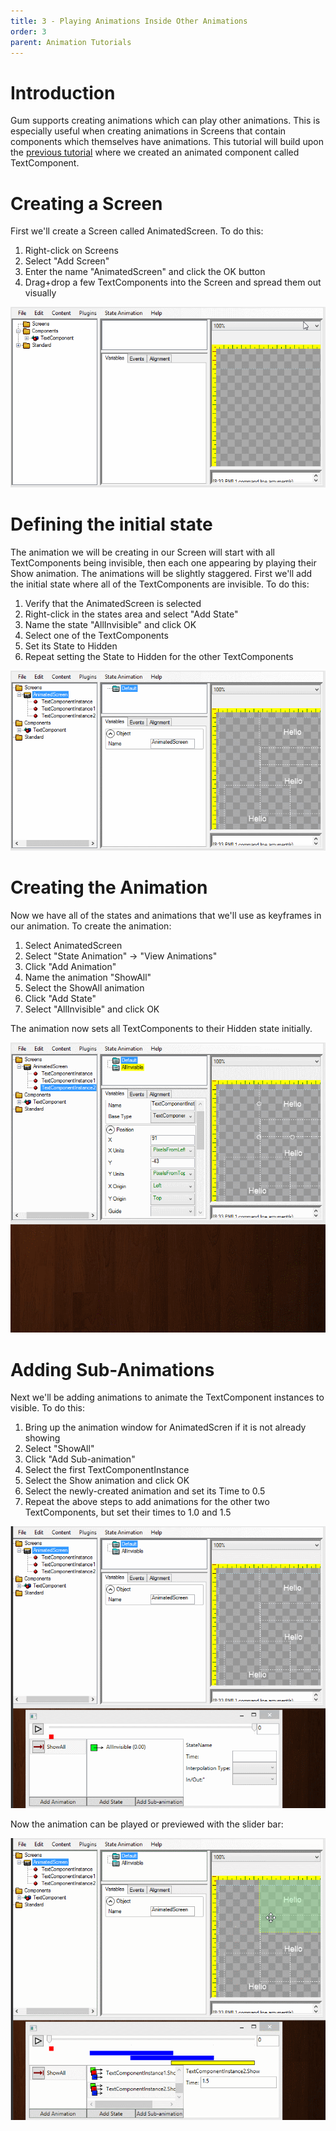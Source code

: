 ```yaml
---
title: 3 - Playing Animations Inside Other Animations
order: 3
parent: Animation Tutorials
---
```



# Introduction

Gum supports creating animations which can play other animations.  This is especially useful when creating animations in Screens that contain components which themselves have animations.  This tutorial will build upon the [previous tutorial](Usage-Guide_-Creating-an-Animation) where we created an animated component called TextComponent.

# Creating a Screen

First we'll create a Screen called AnimatedScreen.  To do this:

1. Right-click on Screens
1. Select "Add Screen"
1. Enter the name "AnimatedScreen" and click the OK button
1. Drag+drop a few TextComponents into the Screen and spread them out visually

![](AddScreenAndText.gif)

# Defining the initial state

The animation we will be creating in our Screen will start with all TextComponents being invisible, then each one appearing by playing their Show animation.  The animations will be slightly staggered.  First we'll add the initial state where all of the TextComponents are invisible.  To do this:

1. Verify that the AnimatedScreen is selected
1. Right-click in the states area and select "Add State"
1. Name the state "AllInvisible" and click OK
1. Select one of the TextComponents 
1. Set its State to Hidden
1. Repeat setting the State to Hidden for the other TextComponents

![](MakeAllInvisibleState.gif)

# Creating the Animation

Now we have all of the states and animations that we'll use as keyframes in our animation.  To create the animation:

1. Select AnimatedScreen
1. Select "State Animation" -> "View Animations"
1. Click "Add Animation"
1. Name the animation "ShowAll"
1. Select the ShowAll animation
1. Click "Add State"
1. Select "AllInvisible" and click OK

The animation now sets all TextComponents to their Hidden state initially.

![](CreateScreenAnimation1.gif)

# Adding Sub-Animations

Next we'll be adding animations to animate the TextComponent instances to visible.  To do this:

1. Bring up the animation window for AnimatedScren if it is not already showing
1. Select "ShowAll"
1. Click "Add Sub-animation"
1. Select the first TextComponentInstance
1. Select the Show animation and click OK
1. Select the newly-created animation and set its Time to 0.5
1. Repeat the above steps to add animations for the other two TextComponents, but set their times to 1.0 and 1.5

![](AddingSubAnimations.gif)

Now the animation can be played or previewed with the slider bar:

![](PreviewAndPlayingSubAnimations.gif)